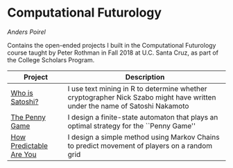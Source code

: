 # Computational Futurology
*Anders Poirel*

Contains the open-ended projects I built in the Computational Futurology course taught by Peter Rothman in Fall 2018 at U.C. Santa Cruz, as part of the College Scholars Program.


| Project | Description |
| --- | --- |
| [Who is Satoshi?]() | I use text mining in R to determine whether cryptographer Nick Szabo might have written under the name of Satoshi Nakamoto |
| [The Penny Game]()| I design a finite-state automaton that plays an optimal strategy for the ``Penny Game'' |
| [How Predictable Are You]() | I design a simple method using Markov Chains to predict movement of players on a random grid 

